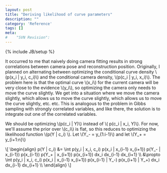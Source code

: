 ```yaml
---
layout: post
title: "Deriving likelihood of curve parameters"
description: ""
category: 'Reference'
tags: []
meta: 
#    "SVN Revision": 
---
```

{% include JB/setup %}

It occurred to me that naively doing camera fitting results in strong correlations between camera pose and reconstruction position.  Originally, I planned on alternating between optimizing the conditional curve density \\(p(x\_i | y\_i, c\_i)\\)  and the conditional camera density, \\(p(c\_i | y\_i, x\_i)\\).  The problem here is that the optimal curve \\(x\_i\\) for the current camera will be very close to the evidence \\(y_i\\), so optimizing the camera only needs to move the curve slightly.  We get into a situation where we move the camera slightly, which allows us to move the curve slightly, which allows us to move the curve slightly, etc. etc.  This is analogous to the problem in Gibbs sampling with strongly correlated variables, and like there, the solution is to integrate out one of the correlated variables.

We should be optimizing \\(p(c\_i | Y)\\) instead of \\( p(c\_i | x\_i, Y)\\).  For now, we'll assume the prior over \\(c\_i\\) is flat, so this reduces to optimizing the likelihood function \\(p(Y | c\_i) \\).  Let \\(Y_- = y_{1:i-1}\\) and let \\(Y_+ = y_{i+1:n}\\)  

<div>
\[
  \begin{align}
    p(Y | c_i) &= \int p(y_i | x_i, c_i) p(x_i | x_{i-1} x_{i+1}) p(Y_- | x_{i-1}) p(x_{i-1}) p(Y_+ | x_{i+1}) p(x_{i+1}) dx_i dx_{i-1} dx_{i+1} \\
    &\propto \int p(y_i | x_i, c_i) p(x_i | x_{i-1} x_{i+1}) p(x_{i-1} | Y_-) p(x_{i+1} | Y_+) dx_i dx_{i-1} dx_{i+1} \\
  \end{align}
\]
</div>
